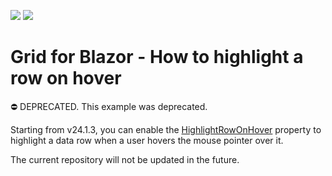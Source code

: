 <!-- default badges list -->
[![](https://img.shields.io/badge/Open_in_DevExpress_Support_Center-FF7200?style=flat-square&logo=DevExpress&logoColor=white)](https://supportcenter.devexpress.com/ticket/details/T1105889)
[![](https://img.shields.io/badge/📖_How_to_use_DevExpress_Examples-e9f6fc?style=flat-square)](https://docs.devexpress.com/GeneralInformation/403183)
<!-- default badges end -->
# Grid for Blazor - How to highlight a row on hover

⛔ DEPRECATED. This example was deprecated. 

Starting from v24.1.3, you can enable the [HighlightRowOnHover](https://docs.devexpress.com/Blazor/DevExpress.Blazor.DxGrid.HighlightRowOnHover) property to highlight a data row when a user hovers the mouse pointer over it.

The current repository will not be updated in the future.
